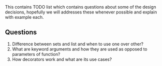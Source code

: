 This contains TODO list which contains questions about some of the design decisions, hopefully we will addresses these whenever possible
and explain with example each.

## Questions
1. Difference between sets and list and when to use one over other?
2. What are keyword arguments and how they are used as opposed to parameters of function?
3. How decorators work and what are its use cases?
